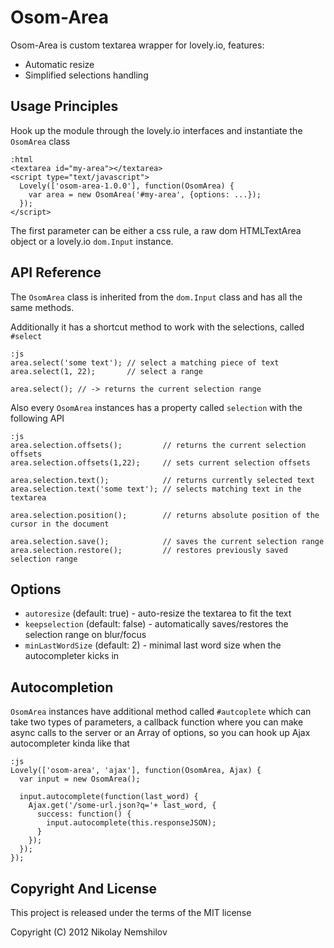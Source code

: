 # Osom-Area

Osom-Area is custom textarea wrapper for lovely.io, features:

 * Automatic resize
 * Simplified selections handling

## Usage Principles

Hook up the module through the lovely.io interfaces and instantiate
the `OsomArea` class

    :html
    <textarea id="my-area"></textarea>
    <script type="text/javascript">
      Lovely(['osom-area-1.0.0'], function(OsomArea) {
        var area = new OsomArea('#my-area', {options: ...});
      });
    </script>

The first parameter can be either a css rule, a raw dom HTMLTextArea object or a
lovely.io `dom.Input` instance.

## API Reference

The `OsomArea` class is inherited from the `dom.Input` class and has all the same methods.

Additionally it has a shortcut method to work with the selections, called `#select`

    :js
    area.select('some text'); // select a matching piece of text
    area.select(1, 22);       // select a range

    area.select(); // -> returns the current selection range

Also every `OsomArea` instances has a property called `selection` with the following API

    :js
    area.selection.offsets();         // returns the current selection offsets
    area.selection.offsets(1,22);     // sets current selection offsets

    area.selection.text();            // returns currently selected text
    area.selection.text('some text'); // selects matching text in the textarea

    area.selection.position();        // returns absolute position of the cursor in the document

    area.selection.save();            // saves the current selection range
    area.selection.restore();         // restores previously saved selection range

## Options

 * `autoresize` (default: true) - auto-resize the textarea to fit the text
 * `keepselection` (default: false) - automatically saves/restores the selection range on blur/focus
 * `minLastWordSize` (default: 2) - minimal last word size when the autocompleter kicks in


## Autocompletion

`OsomArea` instances have additional method called `#autcoplete` which can take two types of parameters,
a callback function where you can make async calls to the server or an Array of options, so you can hook
up Ajax autocompleter kinda like that

    :js
    Lovely(['osom-area', 'ajax'], function(OsomArea, Ajax) {
      var input = new OsomArea();

      input.autocomplete(function(last_word) {
        Ajax.get('/some-url.json?q='+ last_word, {
          success: function() {
            input.autocomplete(this.responseJSON);
          }
        });
      });
    });


## Copyright And License

This project is released under the terms of the MIT license

Copyright (C) 2012 Nikolay Nemshilov